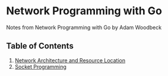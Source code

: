 # Network Programming with Go

Notes from Network Programming with Go by Adam Woodbeck

## Table of Contents
1. [Network Architecture and Resource Location](./1_network_architecture.md)
2. [Socket Programming](./2_socket_programming.md)